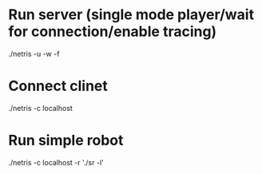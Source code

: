 # Run server (single mode player/wait for connection/enable tracing)
./netris -u -w -f
# Connect clinet
./netris -c localhost

# Run simple robot
./netris -c localhost -r './sr -l'
